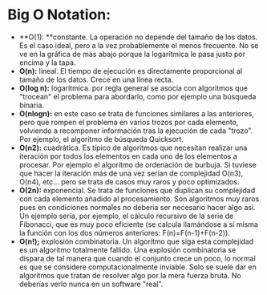 # Big O Notation:

- **O(1): **constante. La operación no depende del tamaño de los datos. Es el caso ideal, pero a la vez probablemente el menos frecuente. No se ve en la gráfica de más abajo porque la logarítmica le pasa justo por encima y la tapa.
- **O(n):** lineal. El tiempo de ejecución es directamente proporcional al tamaño de los datos. Crece en una línea recta.
- **O(log n):** logarítmica. por regla general se asocia con algoritmos que "trocean" el problema para abordarlo, como por ejemplo una búsqueda binaria.
- **O(nlogn):** en este caso se trata de funciones similares a las anteriores, pero que rompen el problema en varios trozos por cada elemento, volviendo a recomponer información tras la ejecución de cada "trozo". Por ejemplo, el algoritmo de búsqueda Quicksort.
- **O(n2):** cuadrática. Es típico de algoritmos que necesitan realizar una iteración por todos los elementos en cada uno de los elementos a procesar. Por ejemplo el algoritmo de ordenación de burbuja. Si tuviese que hacer la iteración más de una vez serían de complejidad O(n3), O(n4), etc... pero se trata de casos muy raros y poco optimizados.
- **O(2n):** exponencial. Se trata de funciones que duplican su complejidad con cada elemento añadido al procesamiento. Son algoritmos muy raros pues en condiciones normales no debería ser necesario hacer algo así. Un ejemplo sería, por ejemplo, el cálculo recursivo de la serie de Fibonacci, que es muy poco eficiente (se calcula llamándose a sí misma la función con los dos números anteriores: F(n)=F(n-1)+F(n-2)).
- **O(n!);** explosión combinatoria. Un algoritmo que siga esta complejidad es un algoritmo totalmente fallido. Una explosión combinatoria se dispara de tal manera que cuando el conjunto crece un poco, lo normal es que se considere computacionalmente inviable. Solo se suele dar en algoritmos que tratan de resolver algo por la mera fuerza bruta. No deberías verlo nunca en un software "real".
